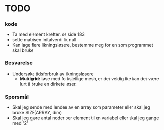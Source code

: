 # TODO

### kode

* Ta med element krefter. se side 183
* sette matrisen initalverdi lik null
* Kan lage flere likningsløsere, bestemme meg for en som programmet skal bruke


### Besvarelse

* Undersøke tidsforbruk av likningsløsere
	* **Multigrid:** løse med forksjellige mesh, er det veldig lite kan det være lurt å bruke en dirkete løser.


### Spørsmål

* Skal jeg sende med lenden av en array som parameter eller skal jeg bruke SIZE(ARRAY, dim)
* Skal jeg gjøre antal noder per element til en variabel eller skal jeg gange med '2'

